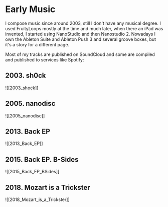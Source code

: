 # Early Music

I compose music since around 2003, still I don't have any musical degree. I used FruityLoops mostly at the time and much later, when there an iPad was invented, I started using NanoStudio and then Nanostudio 2. Nowadays I own the Ableton Suite and Ableton Push 3 and several groove boxes, but it's a story for a different page.

Most of my tracks are published on SoundCloud and some are compiled and published to services like Spotify:

## 2003. sh0ck

![[2003_shock]]

## 2005. nanodisc

![[2005_nanodisc]]

## 2013. Back EP

![[2013_Back_EP]]

## 2015. Back EP. B-Sides

![[2015_Back_EP_BSides]]

## 2018. Mozart is a Trickster

![[2018_Mozart_is_a_Trickster]]
